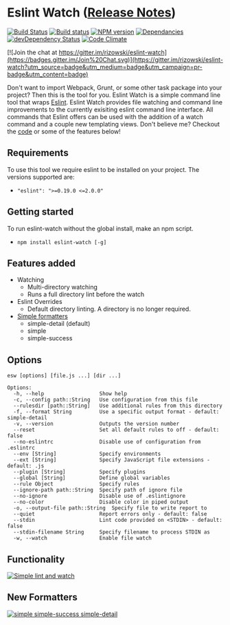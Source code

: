 # Eslint Watch ([Release Notes](https://github.com/rizowski/eslint-watch/releases/latest))
[![Build Status](https://travis-ci.org/rizowski/eslint-watch.svg?branch=master)](https://travis-ci.org/rizowski/eslint-watch)
[![Build status](https://ci.appveyor.com/api/projects/status/0v5dn6wqofyp6ldb/branch/master?svg=true)](https://ci.appveyor.com/project/rizowski/eslint-watch/branch/master)
[![NPM version](https://badge.fury.io/js/eslint-watch.svg)](http://badge.fury.io/js/eslint-watch)
[![Dependancies](https://david-dm.org/rizowski/eslint-watch.svg)](https://david-dm.org/rizowski/eslint-watch#info=dependencies)
[![devDependency Status](https://david-dm.org/rizowski/eslint-watch/dev-status.svg)](https://david-dm.org/rizowski/eslint-watch#info=devDependencies)
[![Code Climate](https://codeclimate.com/github/rizowski/eslint-watch/badges/gpa.svg)](https://codeclimate.com/github/rizowski/eslint-watch)

[![Join the chat at https://gitter.im/rizowski/eslint-watch](https://badges.gitter.im/Join%20Chat.svg)](https://gitter.im/rizowski/eslint-watch?utm_source=badge&utm_medium=badge&utm_campaign=pr-badge&utm_content=badge)

Don't want to import Webpack, Grunt, or some other task package into your project? Then this is the tool for you.
Eslint Watch is a simple command line tool that wraps [Eslint](https://www.npmjs.com/package/eslint). Eslint Watch provides file watching and command line improvements to the currently exisiting eslint command line interface. All commands that Eslint offers can be used with the addition of a watch command and a couple new templating views. Don't believe me? Checkout the [code](https://github.com/rizowski/eslint-watch) or some of the features below!

## Requirements
To use this tool we require eslint to be installed on your project. The versions supported are:
  - `"eslint": ">=0.19.0 <=2.0.0"`

## Getting started
To run eslint-watch without the global install, make an npm script.
  - `npm install eslint-watch [-g]`

## Features added
  - Watching
    - Multi-directory watching
    - Runs a full directory lint before the watch
  - Eslint Overrides
    - Default directory linting. A directory is no longer required.
  - [Simple formatters](#new-formatters)
    - simple-detail (default)
    - simple
    - simple-success

## Options
```
esw [options] [file.js ...] [dir ...]

Options:
  -h, --help                  Show help
  -c, --config path::String   Use configuration from this file
  --rulesdir [path::String]   Use additional rules from this directory
  -f, --format String         Use a specific output format - default: simple-detail
  -v, --version               Outputs the version number
  --reset                     Set all default rules to off - default: false
  --no-eslintrc               Disable use of configuration from .eslintrc
  --env [String]              Specify environments
  --ext [String]              Specify JavaScript file extensions - default: .js
  --plugin [String]           Specify plugins
  --global [String]           Define global variables
  --rule Object               Specify rules
  --ignore-path path::String  Specify path of ignore file
  --no-ignore                 Disable use of .eslintignore
  --no-color                  Disable color in piped output
  -o, --output-file path::String  Specify file to write report to
  --quiet                     Report errors only - default: false
  --stdin                     Lint code provided on <STDIN> - default: false
  --stdin-filename String     Specify filename to process STDIN as
  -w, --watch                 Enable file watch
```

## Functionality
[![Simple lint and watch](http://i.imgur.com/gPZSXU0.png)](http://i.imgur.com/gPZSXU0.png)

## New Formatters
[![simple simple-success simple-detail](http://i.imgur.com/m757NwM.png)](http://i.imgur.com/m757NwM.png)
